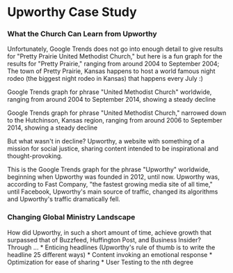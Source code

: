 # Upworthy Case Study

### What the Church Can Learn from Upworthy

Unfortunately, Google Trends does not go into enough detail to give results for "Pretty Prairie United Methodist Church," but here is a fun graph for the results for "Pretty Prairie," ranging from around 2004 to September 2004; The town of Pretty Prairie, Kansas happens to host a world famous night rodeo (the biggest night rodeo in Kansas) that happens every July :) 

Google Trends graph for phrase "United Methodist Church" worldwide, ranging from around 2004 to September 2014, showing a steady decline

Google Trends graph for phrase "United Methodist Church," narrowed down to the Hutchinson, Kansas region, ranging from around 2006 to September 2014, showing a steady decline

But what wasn't in decline? Upworthy, a website with something of a mission for social justice, sharing content intended to be inspirational and thought-provoking. 

This is the Google Trends graph for the phrase "Upworthy" worldwide, beginning when Upworthy was founded in 2012, until now. Upworthy was, according to Fast Company, "the fastest growing media site of all time," until Facebook, Upworthy's main source of traffic, changed its algorithms and Upworthy's traffic dramatically fell. 

### Changing Global Ministry Landscape

How did Upworthy, in such a short amount of time, achieve growth that surpassed that of Buzzfeed, Huffington Post, and Business Insider?
<br>
Through ...
* 
Enticing headlines (Upworthy's rule of thumb is to write the headline 25 different ways)
* 
Content invoking an emotional response
* 
Optimization for ease of sharing
* 
User Testing to the nth degree

